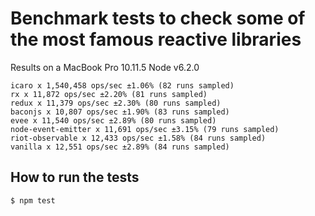 # Benchmark tests to check some of the most famous reactive libraries


Results on a MacBook Pro 10.11.5 Node v6.2.0
```
icaro x 1,540,458 ops/sec ±1.06% (82 runs sampled)
rx x 11,872 ops/sec ±2.20% (81 runs sampled)
redux x 11,379 ops/sec ±2.30% (80 runs sampled)
baconjs x 10,807 ops/sec ±1.90% (83 runs sampled)
evee x 11,540 ops/sec ±2.89% (80 runs sampled)
node-event-emitter x 11,691 ops/sec ±3.15% (79 runs sampled)
riot-observable x 12,433 ops/sec ±1.58% (84 runs sampled)
vanilla x 12,551 ops/sec ±2.89% (84 runs sampled)
```

## How to run the tests

```
$ npm test
```

